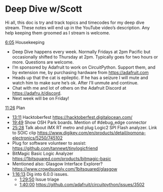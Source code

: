 # Deep Dive w/Scott


Hi all, this doc is try and track topics and timecodes for my deep dive stream. These notes will end up in the YouTube video’s description. Any help keeping them groomed as I stream is welcome.


[6:05](https://www.youtube.com/watch?v=oSFgB2xhJCk&t=365) Housekeeping
* Deep Dive happens every week. Normally Fridays at 2pm Pacific but occasionally shifted to Thursday at 2pm. Typically goes for two hours or more. Questions are welcome.
* I’m sponsored by Adafruit to work on CircuitPython. Support them, and by extension me, by purchasing hardware from https://adafruit.com
* Heads up that the cat is epileptic. If he has a seizure I will mute and watch him to make sure he’s ok. After I’ll unmute and continue.
* Chat with me and lot of others on the Adafruit Discord at https://adafru.it/discord.
* Next week will be on Friday!


[11:26](https://www.youtube.com/watch?v=oSFgB2xhJCk&t=686) Plan
* [13:11](https://www.youtube.com/watch?v=oSFgB2xhJCk&t=791) Hacktoberfest https://hacktoberfest.digitalocean.com/
* [19:49](https://www.youtube.com/watch?v=oSFgB2xhJCk&t=1189) Show OSH Park boards.
Mention of #debug_edge connector
* [25:28](https://www.youtube.com/watch?v=oSFgB2xhJCk&t=1528) Talk about iMX RT metro and plug Logic2 SPI Flash analyzer.
Link to SOIC clip https://www.digikey.com/en/products/detail/pomona-electronics/5250/745102
* Plug for software volunteer to assist: https://github.com/tannewt/tinylogicfriend
* BitMagic Basic Logic Analyzer https://1bitsquared.com/products/bitmagic-basic
* Mentioned also: Glasgow Interface Explorer? https://www.crowdsupply.com/1bitsquared/glasgow
* [1:16:13](https://www.youtube.com/watch?v=oSFgB2xhJCk&t=4573) Dig into 6.0.0 issues.
   * [1:29:50](https://www.youtube.com/watch?v=oSFgB2xhJCk&t=5390) Issue triage
   * [1:40:00](https://www.youtube.com/watch?v=oSFgB2xhJCk&t=6000) https://github.com/adafruit/circuitpython/issues/3502
